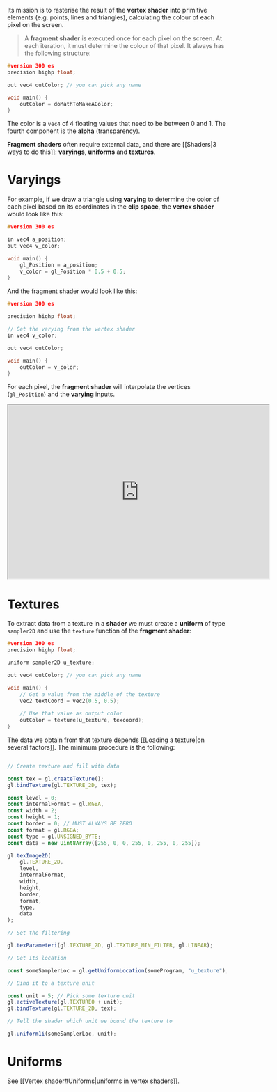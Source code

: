 Its mission is to rasterise the result of the **vertex shader** into primitive elements (e.g. points, lines and triangles), calculating the colour of each pixel on the screen.

>A **fragment shader** is executed once for each pixel on the screen. At each iteration, it must determine the colour of that pixel. It always has the following structure:

```c
#version 300 es
precision highp float;

out vec4 outColor; // you can pick any name

void main() {
	outColor = doMathToMakeAColor;
}
```

The color is a `vec4` of 4 floating values that need to be between 0 and 1. The fourth component is the **alpha** (transparency).

**Fragment shaders** often require external data, and there are [[Shaders|3 ways to do this]]: **varyings**, **uniforms** and **textures**. 

# Varyings

For example, if we draw a triangle using **varying** to determine the color of each pixel based on its coordinates in the **clip space**, the **vertex shader** would look like this:

```c
#version 300 es

in vec4 a_position;
out vec4 v_color;

void main() {
    gl_Position = a_position;
    v_color = gl_Position * 0.5 + 0.5;
}
```

And the fragment shader would look like this:

```c
#version 300 es  

precision highp float;

// Get the varying from the vertex shader
in vec4 v_color;

out vec4 outColor;

void main() {
    outColor = v_color;
}
```

For each pixel, the **fragment shader** will interpolate the vertices (`gl_Position`) and the **varying** inputs.

<iframe class="webgl_example " style="width: 600px; height: 400px;" src="https://webgl2fundamentals.org/webgl/lessons/resources/fragment-shader-anim.html"></iframe>

# Textures

To extract data from a texture in a **shader** we must create a **uniform** of type `sampler2D` and use the `texture` function of the **fragment shader**:

```c
#version 300 es
precision highp float;

uniform sampler2D u_texture;

out vec4 outColor; // you can pick any name

void main() {
	// Get a value from the middle of the texture
	vec2 textCoord = vec2(0.5, 0.5); 
	
	// Use that value as output color 
	outColor = texture(u_texture, texcoord);
}
```

The data we obtain from that texture depends [[Loading a texture|on several factors]]. The minimum procedure is the following:

```js

// Create texture and fill with data

const tex = gl.createTexture();
gl.bindTexture(gl.TEXTURE_2D, tex);

const level = 0;
const internalFormat = gl.RGBA,
const width = 2;
const height = 1;
const border = 0; // MUST ALWAYS BE ZERO
const format = gl.RGBA;
const type = gl.UNSIGNED_BYTE;
const data = new Uint8Array([255, 0, 0, 255, 0, 255, 0, 255]);

gl.texImage2D(
	gl.TEXTURE_2D,
	level,
	internalFormat,
	width,
	height,
	border,
	format,
	type,
	data
);

// Set the filtering

gl.texParameteri(gl.TEXTURE_2D, gl.TEXTURE_MIN_FILTER, gl.LINEAR);

// Get its location

const someSamplerLoc = gl.getUniformLocation(someProgram, "u_texture");

// Bind it to a texture unit

const unit = 5; // Pick some texture unit
gl.activeTexture(gl.TEXTURE0 + unit);
gl.bindTexture(gl.TEXTURE_2D, tex);

// Tell the shader which unit we bound the texture to

gl.uniform1i(someSamplerLoc, unit);

```


# Uniforms

See [[Vertex shader#Uniforms|uniforms in vertex shaders]]. 